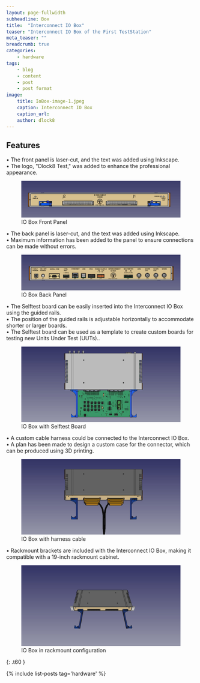 ```yaml
---
layout: page-fullwidth
subheadline: Box
title:  "Interconnect IO Box"
teaser: "Interconnect IO Box of the First TestStation"
meta_teaser: ""
breadcrumb: true
categories:
    - hardware
tags:
    - blog
    - content
    - post
    - post format
image:
    title: IoBox-image-1.jpeg
    caption: Interconnect IO Box
    caption_url:
    author: dlock8
---
```

## Features

•	The front panel is laser-cut, and the text was added using Inkscape. <br>
•	The logo, "Dlock8 Test," was added to enhance the professional appearance. <br>

<figure>
  <img src="../../images/FrontPanel.png" alt="Front panel IO Box">
  <figcaption>IO Box Front Panel</figcaption>
</figure>

•	The back panel is laser-cut, and the text was added using Inkscape. <br>
•	Maximum information has been added to the panel to ensure connections can be made without errors. <br>

<figure>
  <img src="../../images/BackPanel.png" alt="Back panel IO Box">
  <figcaption>IO Box Back Panel</figcaption>
</figure>

•   The Selftest board can be easily inserted into the Interconnect IO Box using the guided rails.<br>
•   The position of the guided rails is adjustable horizontally to accommodate shorter or larger boards.<br>
•   The Selftest board can be used as a template to create custom boards for testing new Units Under Test (UUTs)..<br>


<figure>
  <img src="../../images/IoBox-image-2.jpeg" alt="Selftest Board on IO Box">
  <figcaption>IO Box with Selftest Board</figcaption>
</figure>

•   A custom cable harness could be connected to the Interconnect IO Box. <br>
•   A plan has been made to design a custom case for the connector, which can be produced using 3D printing. <br>


<figure>
  <img src="../../images/IoBox-image-3.jpeg" alt="Cable harness on IO Box">
  <figcaption>IO Box with harness cable</figcaption>
</figure>

•   Rackmount brackets are included with the Interconnect IO Box, making it compatible with a 19-inch rackmount cabinet.<br>

<figure>
  <img src="../../images/io_rackmount.jpg" alt="Rackmount bracket on IO Box">
  <figcaption>IO Box in rackmount configuration</figcaption>
</figure>

{: .t60 }

{% include list-posts tag='hardware' %}
